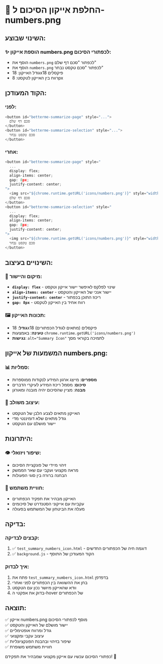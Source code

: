 # 🔢 החלפת אייקון הסיכום ל-numbers.png

## השינוי שבוצע:

### ✨ הוספת אייקון numbers.png לכפתורי הסיכום:
- הוסף את `numbers.png` לכפתור "סכם דף שלם"
- הוסף את `numbers.png` לכפתור "סכם טקסט נבחר"
- גודל האייקון: 18x18 פיקסלים
- רווח בין האייקון לטקסט: 8px

## הקוד המעודכן:

### לפני:
```javascript
<button id="betterme-summarize-page" style="...">
  סכם דף שלם
</button>
<button id="betterme-summarize-selection" style="...">
  סכם טקסט נבחר
</button>
```

### אחרי:
```javascript
<button id="betterme-summarize-page" style="
  ...
  display: flex;
  align-items: center;
  gap: 8px;
  justify-content: center;
">
  <img src="${chrome.runtime.getURL('icons/numbers.png')}" style="width: 18px; height: 18px;" alt="Summary Icon">
  סכם דף שלם
</button>
<button id="betterme-summarize-selection" style="
  ...
  display: flex;
  align-items: center;
  gap: 8px;
  justify-content: center;
">
  <img src="${chrome.runtime.getURL('icons/numbers.png')}" style="width: 18px; height: 18px;" alt="Summary Icon">
  סכם טקסט נבחר
</button>
```

## השינויים בעיצוב:

### 🎯 מיקום והיישור:
- **`display: flex`** - שינוי לפלקס לאיפשר יישור אייקון וטקסט
- **`align-items: center`** - יישור אנכי של האייקון והטקסט
- **`justify-content: center`** - ריכוז התוכן בכפתור
- **`gap: 8px`** - רווח אחיד בין האייקון לטקסט

### 🖼️ תכונות האייקון:
- **גודל**: 18x18 פיקסלים (מתאים לגודל הכפתורים)
- **טעינה**: באמצעות `chrome.runtime.getURL('icons/numbers.png')`
- **נגישות**: `alt="Summary Icon"` לתמיכה בקוראי מסך

## המשמעות של אייקון numbers.png:

### 📊 סמליות:
- **מספרים**: מייצג ארגון המידע לנקודות ממוספרות
- **סיכום**: מסמל ריכוז המידע לעיקרי הדברים
- **מבנה**: מציין שהסיכום יהיה מובנה ומאורגן

### 🎨 עיצוב משולב:
- האייקון מתאים לצבע הלבן של הטקסט
- גודל מתאים שלא דומיננטי מדי
- יישור מושלם עם הטקסט

## היתרונות:

### 👁️ שיפור ויזואלי:
- זיהוי מיידי של פונקציית הסיכום
- מראה מקצועי ועקבי עם שאר הממשק
- הבחנה ברורה בין סוגי הפעולות

### 🧠 חוויית משתמש:
- האייקון מבהיר את תפקיד הכפתורים
- עקביות עם אייקוני הסטנדרט של סיכומים
- מעלה את הביטחון של המשתמש בפעולה

## בדיקה:

### קבצים לבדיקה:
1. ✅ `test_summary_numbers_icon.html` - דוגמה חיה של הכפתורים החדשים
2. ✅ `background.js` - הקוד המעודכן של התוסף

### איך לבדוק:
1. פתח את `test_summary_numbers_icon.html` בדפדפן
2. בחן את ההשוואה בין הכפתורים לפני ואחרי
3. וודא שהאייקון מיושר נכון עם הטקסט
4. בדוק את אפקטי ה-hover של הכפתורים

## תוצאה:
✅ אייקון numbers.png מוסף לכפתורי הסיכום  
✅ יישור מושלם של האייקון והטקסט  
✅ גודל ומרווח אופטימליים  
✅ עיצוב עקבי ומקצועי  
✅ שיפור בזיהוי ובהבנת הפונקציונליות  
✅ חוויית משתמש משופרת

כפתורי הסיכום עכשיו עם אייקון מקצועי שמבהיר את תפקידם! 🎉
